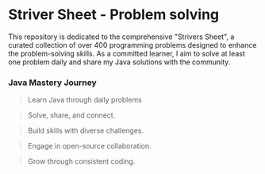 # Striver Sheet - Problem solving

This repository is dedicated to the comprehensive "Strivers Sheet", a curated collection of over 400 programming problems designed to enhance the problem-solving skills. As a committed learner, I aim to solve at least one problem daily and share my Java solutions with the community.

### Java Mastery Journey 




>Learn Java through daily problems

>Solve, share, and connect.

>Build skills with diverse challenges.

>Engage in open-source collaboration.

>Grow through consistent coding.

